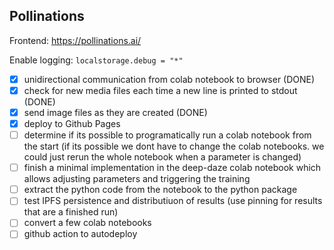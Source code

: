 ## Pollinations

Frontend: https://pollinations.ai/

Enable logging:
`localstorage.debug = "*"`

- [x] unidirectional communication from colab notebook to browser (DONE)
- [x] check for new media files each time a new line is printed to stdout (DONE)
- [x] send image files as they are created (DONE)
- [x] deploy to Github Pages
- [ ] determine if its possible to programatically run a colab notebook from the start (if its possible we dont have to change the colab notebooks. we could just rerun the whole notebook when a parameter is changed)
- [ ] finish a minimal implementation in the deep-daze colab notebook which allows adjusting parameters and triggering the training
- [ ] extract the python code from the notebook to the python package
- [ ] test IPFS persistence and distributiuon of results (use pinning for results that are a finished run)
- [ ] convert a few colab notebooks
- [ ] github action to autodeploy
